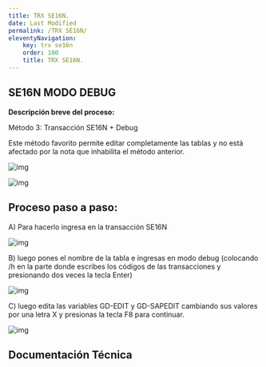 ```yaml
---
title: TRX SE16N.
date: Last Modified
permalink: /TRX SE16N/
eleventyNavigation:
    key: trx se16n
    order: 100
    title: TRX SE16N.
---
```

## **SE16N MODO DEBUG**



**Descripción breve del proceso:**

Método 3: Transacción SE16N + Debug

Este método favorito permite editar completamente las tablas y no está afectado por la nota que inhabilita el método anterior.


![img](../content/images/Transacciones/trx1.jpg)

![img](../content/images/Transacciones/trx2.jpg)


## Proceso paso a paso:
 
 
A) Para hacerlo ingresa en la transacción SE16N
 
![img](../content/images/Transacciones/trx3.jpg)

B) luego pones el nombre de la tabla e ingresas en modo debug (colocando /h en la parte donde escribes los códigos de las transacciones y presionando dos veces la tecla Enter)

![img](../content/images/Transacciones/trx4.jpg)

C) luego edita las variables GD-EDIT y GD-SAPEDIT cambiando sus valores por una letra X y presionas la tecla F8 para continuar.

![img](../content/images/Transacciones/trx5.jpg)



## Documentación Técnica

